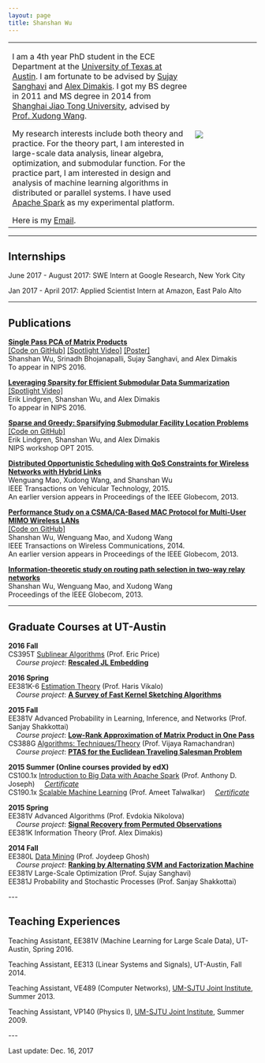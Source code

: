 ```yaml
---
layout: page
title: Shanshan Wu
---
```

  <table width="700" border="0" align="center" cellspacing="0" cellpadding="0">
    <tr>
     <td width="70%" valign="middle">
        <p>
        I am a 4th year PhD student in the ECE Department at the <a href="http://www.utexas.edu">University of Texas at Austin</a>. I am fortunate to be advised by <a href="http://users.ece.utexas.edu/~sanghavi/">Sujay Sanghavi</a> and <a href="http://users.ece.utexas.edu/~dimakis/">Alex Dimakis</a>. I got my BS degree in 2011 and MS degree in 2014 from <a href="http://umji.sjtu.edu.cn">Shanghai Jiao Tong University</a>, advised by <a href="http://umji.sjtu.edu.cn/faculty/xudong-wang/">Prof. Xudong Wang</a>. 
       </p>
       <p>
       My research interests include both theory and practice. For the theory part, I am interested in large-scale data analysis, linear algebra, optimization, and submodular function. For the practice part, I am interested in design and analysis of machine learning algorithms in distributed or parallel systems. I have used <a href="https://spark.apache.org">Apache Spark</a> as my experimental platform.
        </p>
       Here is my <a href="mailto:shanshan@utexas.edu">Email</a>.
        </td>
        <td width="25%">
        <img src="../images/github_pic.jpg">
        </td>
      </tr>
      </table>

---

## Internships
<p>
June 2017 - August 2017: SWE Intern at Google Research, New York City
</p>
<p>
Jan 2017 - April 2017: Applied Scientist Intern at Amazon, East Palo Alto
</p>

---

## Publications
<p>
<b><a href="https://arxiv.org/abs/1610.06656">Single Pass PCA of Matrix Products</a></b> <br>
<a href="https://github.com/wushanshan/MatrixProductPCA">[Code on GitHub]</a>&nbsp;<a href="https://youtu.be/Ir4-eNz6tOw">[Spotlight Video]</a>&nbsp;<a href="../files/OnePassPCAPoster.pdf">[Poster]</a><br>
Shanshan Wu, Srinadh Bhojanapalli, Sujay Sanghavi, and Alex Dimakis<br>
To appear in NIPS 2016.
</p>

<p>
<b><a href="http://erikml.com/">Leveraging Sparsity for Efficient Submodular Data Summarization</a></b> <br>
<a href="https://www.youtube.com/watch?v=9sKLx09bAAE">[Spotlight Video]</a><br>
Erik Lindgren, Shanshan Wu, and Alex Dimakis<br>
To appear in NIPS 2016.
</p>

<p>
	<b><a href="../files/nips2015.pdf">Sparse and Greedy: Sparsifying Submodular Facility Location Problems</a></b><br>
	<a href="https://github.com/ErikML/sfl-easylsh">[Code on GitHub]</a><br>
              Erik Lindgren, Shanshan Wu, and Alex Dimakis<br>
              NIPS workshop OPT 2015. <br>
</p>

<p>
	<b><a href="../files/TVT.pdf">Distributed Opportunistic Scheduling with QoS Constraints for Wireless Networks with Hybrid Links</a></b><br>
              Wenguang Mao, Xudong Wang, and Shanshan Wu<br>
              IEEE Transactions on Vehicular Technology, 2015.<br>
              An earlier version appears in Proceedings of the IEEE Globecom, 2013.<br>
</p>

<p>
	<b><a href="../files/MU-MIMO.pdf">Performance Study on a CSMA/CA-Based MAC Protocol for Multi-User MIMO Wireless LANs</a></b><br>
	      <a href="https://github.com/wushanshan/MU-MIMO-WLAN">[Code on GitHub]</a><br>
              Shanshan Wu, Wenguang Mao, and Xudong Wang<br>
              IEEE Transactions on Wireless Communications, 2014.<br>
              An earlier version appears in Proceedings of the IEEE Globecom, 2013.<br>
</p>
<p>
	<b><a href="../files/TW-Relay.pdf">Information-theoretic study on routing path selection in two-way relay networks</a></b><br>
              Shanshan Wu, Wenguang Mao, and Xudong Wang<br>
              Proceedings of the IEEE Globecom, 2013. <br>
</p>

---

## Graduate Courses at UT-Austin
<p>
<b>2016 Fall</b><br>
CS395T <a href="http://www.cs.utexas.edu/~ecprice/courses/sublinear/">Sublinear Algorithms</a> (Prof. Eric Price)<br>
&nbsp;&nbsp;&nbsp;&nbsp;<i>Course project</i>: <b><a href="../files/RescaledJL_project.pdf">Rescaled JL Embedding</a></b> 
</p>
<p>
<b>2016 Spring</b><br>
EE381K-6 <a href="http://users.ece.utexas.edu/~hvikalo/ee381k6.html">Estimation Theory</a> (Prof. Haris Vikalo)<br>       
&nbsp;&nbsp;&nbsp;&nbsp;<i>Course project</i>: <b><a href="../files/EstTheory_project.pdf">A Survey of Fast Kernel Sketching Algorithms</a></b>   
</p>
<p>
<b>2015 Fall</b><br>
EE381V Advanced Probability in Learning, Inference, and Networks (Prof. Sanjay Shakkottai)<br>     
&nbsp;&nbsp;&nbsp;&nbsp;<i>Course project</i>: <b><a href="../files/AdvProb_project.pdf">Low-Rank Approximation of Matrix Product in One Pass</a></b><br>      
CS388G <a href="http://www.cs.utexas.edu/~vlr/courses/f15.388g/index.html">Algorithms: Techniques/Theory</a> (Prof. Vijaya Ramachandran)<br>
&nbsp;&nbsp;&nbsp;&nbsp;<i>Course project</i>: <b><a href="../files/Algo_project.pdf">PTAS for the Euclidean Traveling Salesman Problem</a></b>
</p>
<p>
<b>2015 Summer (Online courses provided by edX)</b><br>
CS100.1x <a href="https://www.edx.org/course/introduction-big-data-apache-spark-uc-berkeleyx-cs100-1x">Introduction to Big Data with Apache Spark</a> (Prof. Anthony D. Joseph) &nbsp;&nbsp;&nbsp;&nbsp;<a href="../files/Certificate1001x.pdf"><i>Certificate</i></a><br>
CS190.1x <a href="https://www.edx.org/course/scalable-machine-learning-uc-berkeleyx-cs190-1x">Scalable Machine Learning</a> (Prof. Ameet Talwalkar) &nbsp;&nbsp;&nbsp;&nbsp;<a href="../files/Certificate1901x.pdf"><i>Certificate</i></a>
</p>
<p>
<b>2015 Spring</b><br>
EE381V Advanced Algorithms (Prof. Evdokia Nikolova)<br> 
&nbsp;&nbsp;&nbsp;&nbsp;<i>Course project</i>: <b><a href="../files/AdvAlgo_project.pdf">Signal Recovery from Permuted Observations</a></b><br>  
EE381K Information Theory (Prof. Alex Dimakis) 
</p>
<p>
<b>2014 Fall</b><br> 
EE380L <a href="http://hercules.ece.utexas.edu/courses/ee380l-f14/">Data Mining</a> (Prof. Joydeep Ghosh)<br>  
&nbsp;&nbsp;&nbsp;&nbsp;<i>Course project</i>: <b><a href="../files/DataMining_project.pdf">Ranking by Alternating SVM and Factorization Machine</a></b><br> 
EE381V Large-Scale Optimization (Prof. Sujay Sanghavi)<br> 
EE381J Probability and Stochastic Processes (Prof. Sanjay Shakkottai)
</p>
---

## Teaching Experiences
<p>
Teaching Assistant, EE381V (Machine Learning for Large Scale Data), UT-Austin, Spring 2016.  
</p>
<p>
Teaching Assistant, EE313 (Linear Systems and Signals), UT-Austin, Fall 2014. 
</p>
<p>
Teaching Assistant, VE489 (Computer Networks), <a href="http://umji.sjtu.edu.cn/">UM-SJTU Joint Institute</a>, Summer 2013.
</p>
<p>
Teaching Assistant, VP140 (Physics I), <a href="http://umji.sjtu.edu.cn/">UM-SJTU Joint Institute</a>, Summer 2009. 
</p>
---
<p>
Last update: Dec. 16, 2017

</p>
